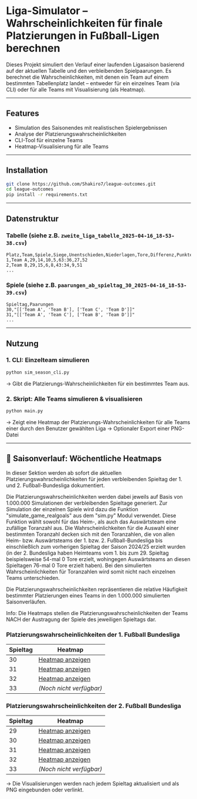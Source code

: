 # Liga-Simulator – Wahrscheinlichkeiten für finale Platzierungen in Fußball-Ligen berechnen

Dieses Projekt simuliert den Verlauf einer laufenden Ligasaison basierend auf der aktuellen Tabelle und den verbleibenden Spielpaarungen. Es berechnet die Wahrscheinlichkeiten, mit denen ein Team auf einem bestimmten Tabellenplatz landet – entweder für ein einzelnes Team (via CLI) oder für alle Teams mit Visualisierung (als Heatmap).

---

## Features

- Simulation des Saisonendes mit realistischen Spielergebnissen
- Analyse der Platzierungswahrscheinlichkeiten
- CLI-Tool für einzelne Teams
- Heatmap-Visualisierung für alle Teams

---

## Installation

```bash
git clone https://github.com/Shakiro7/league-outcomes.git
cd league-outcomes
pip install -r requirements.txt
```

---

## Datenstruktur

### Tabelle (siehe z.B. `zweite_liga_tabelle_2025-04-16_18-53-38.csv`)

```csv
Platz,Team,Spiele,Siege,Unentschieden,Niederlagen,Tore,Differenz,Punkte
1,Team A,29,14,10,5,63:36,27,52
2,Team B,29,15,6,8,43:34,9,51
...
```

### Spiele (siehe z.B. `paarungen_ab_spieltag_30_2025-04-16_18-53-39.csv`)

```csv
Spieltag,Paarungen
30,"[['Team A', 'Team B'], ['Team C', 'Team D']]"
31,"[['Team A', 'Team C'], ['Team B', 'Team D']]"
...
```

---

## Nutzung

### 1. CLI: Einzelteam simulieren

```bash
python sim_season_cli.py
```

-> Gibt die Platzierungs-Wahrscheinlichkeiten für ein bestimmtes Team aus.

### 2. Skript: Alle Teams simulieren & visualisieren

```bash
python main.py
```

-> Zeigt eine Heatmap der Platzierungs-Wahrscheinlichkeiten für alle Teams einer durch den Benutzer gewählten Liga
-> Optionaler Export einer PNG-Datei

---

## 📅 Saisonverlauf: Wöchentliche Heatmaps

In dieser Sektion werden ab sofort die aktuellen Platzierungswahrscheinlichkeiten für jeden verbleibenden Spieltag der 1. und 2. Fußball-Bundesliga dokumentiert. 

Die Platzierungswahrscheinlichkeiten werden dabei jeweils auf Basis von 1.000.000 Simulationen der verbleibenden Spieltage generiert. Zur Simulation der einzelnen Spiele wird dazu die Funktion "simulate_game_realgoals" aus dem "sim.py" Modul verwendet. Diese Funktion wählt sowohl für das Heim-, als auch das Auswärtsteam eine zufällige Toranzahl aus. Die Wahrscheinlichkeiten für die Auswahl einer bestimmten Toranzahl decken sich mit den Toranzahlen, die von allen Heim- bzw. Auswärtsteams der 1. bzw. 2. Fußball-Bundesliga bis einschließlich zum vorherigen Spieltag der Saison 2024/25 erzielt wurden (in der 2. Bundesliga haben Heimteams vom 1. bis zum 29. Spieltag beispielsweise 54-mal 0 Tore erzielt, wohingegen Auswärtsteams an diesen Spieltagen 76-mal 0 Tore erzielt haben). Bei den simulierten Wahrscheinlichkeiten für Toranzahlen wird somit nicht nach einzelnen Teams unterschieden.

Die Platzierungswahrscheinlichkeiten repräsentieren die relative Häufigkeit bestimmter Platzierungen eines Teams in den 1.000.000 simulierten Saisonverläufen.

Info: Die Heatmaps stellen die Platzierungswahrscheinlichkeiten der Teams NACH der Austragung der Spiele des jeweiligen Spieltags dar.

### Platzierungswahrscheinlichkeiten der 1. Fußball Bundesliga

| Spieltag | Heatmap |
|----------|---------|
| 30       | [Heatmap anzeigen](output/bundesliga_platzierungsprobs_nach_spieltag_30_runs_1000000.png) |
| 31       | [Heatmap anzeigen](output/bundesliga_platzierungsprobs_nach_spieltag_31_runs_1000000.png) |
| 32       | [Heatmap anzeigen](output/bundesliga_platzierungsprobs_nach_spieltag_32_runs_1000000.png) |
| 33       | *(Noch nicht verfügbar)* |

### Platzierungswahrscheinlichkeiten der 2. Fußball Bundesliga

| Spieltag | Heatmap |
|----------|---------|
| 29       | [Heatmap anzeigen](output/2-bundesliga_platzierungsprobs_nach_spieltag_29_runs_1000000.png) |
| 30       | [Heatmap anzeigen](output/2-bundesliga_platzierungsprobs_nach_spieltag_30_runs_1000000.png) |
| 31       | [Heatmap anzeigen](output/2-bundesliga_platzierungsprobs_nach_spieltag_31_runs_1000000.png) |
| 32       | [Heatmap anzeigen](output/2-bundesliga_platzierungsprobs_nach_spieltag_32_runs_1000000.png) |
| 33       | *(Noch nicht verfügbar)* |

-> Die Visualisierungen werden nach jedem Spieltag aktualisiert und als PNG eingebunden oder verlinkt.

